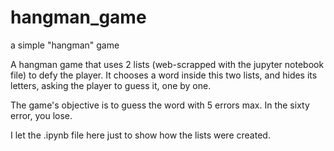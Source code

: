 # hangman_game
a simple "hangman" game

A hangman game that uses 2 lists (web-scrapped with the jupyter notebook file) to defy the player. It chooses a word inside this two lists, and hides its letters, asking the player to guess it, one by one.

The game's objective is to guess the word with 5 errors max. In the sixty error, you lose.

I let the .ipynb file here just to show how the lists were created.
